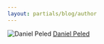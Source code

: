 ```yaml
---
layout: partials/blog/author
---
```


![Daniel Peled](//assets/img/team/members/DanielP.jpg)
[Daniel Peled](https://www.linkedin.com/in/dpeled/ "link")

